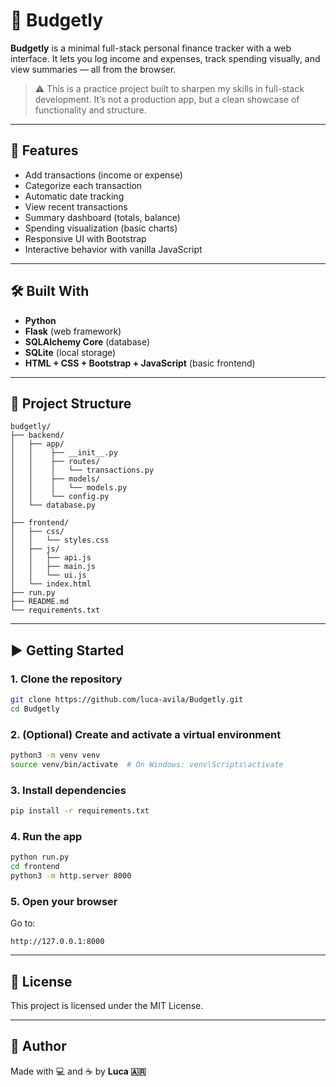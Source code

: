 # 💸 Budgetly

**Budgetly** is a minimal full-stack personal finance tracker with a web interface. It lets you log income and expenses, track spending visually, and view summaries — all from the browser.

> ⚠️ This is a practice project built to sharpen my skills in full-stack development. It’s not a production app, but a clean showcase of functionality and structure.

---

## 🚀 Features

- Add transactions (income or expense)
- Categorize each transaction
- Automatic date tracking
- View recent transactions
- Summary dashboard (totals, balance)
- Spending visualization (basic charts)
- Responsive UI with Bootstrap
- Interactive behavior with vanilla JavaScript

---

## 🛠️ Built With

- **Python**
- **Flask** (web framework)
- **SQLAlchemy Core** (database)
- **SQLite** (local storage)
- **HTML + CSS + Bootstrap + JavaScript** (basic frontend)

---

## 🧱 Project Structure

```
budgetly/
├── backend/
│   ├── app/
│   │    ├── __init__.py
│   │    ├── routes/
│   │    │   └── transactions.py
│   │    ├── models/
│   │    │   └── models.py
│   │    └── config.py
│   └── database.py
│  
├── frontend/
│   ├── css/
│   │   └── styles.css
│   ├── js/
│   │   ├── api.js
│   │   ├── main.js
│   │   └── ui.js
│   └── index.html
├── run.py
├── README.md
└── requirements.txt

```

---

## ▶️ Getting Started

### 1. Clone the repository

```bash
git clone https://github.com/luca-avila/Budgetly.git
cd Budgetly
```

### 2. (Optional) Create and activate a virtual environment

```bash
python3 -m venv venv
source venv/bin/activate  # On Windows: venv\Scripts\activate
```

### 3. Install dependencies

```bash
pip install -r requirements.txt
```

### 4. Run the app

```bash
python run.py
cd frontend
python3 -m http.server 8000
```

### 5. Open your browser

Go to:
```
http://127.0.0.1:8000
```

---

## 📄 License

This project is licensed under the MIT License.

---

## 🙌 Author

Made with 💻 and ☕ by **Luca 🇦🇷**

